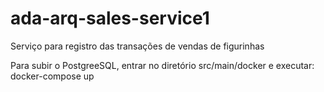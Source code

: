 # ada-arq-sales-service1
Serviço para registro das transações de vendas de figurinhas

Para subir o PostgreeSQL, entrar no diretório src/main/docker e executar:
docker-compose up

